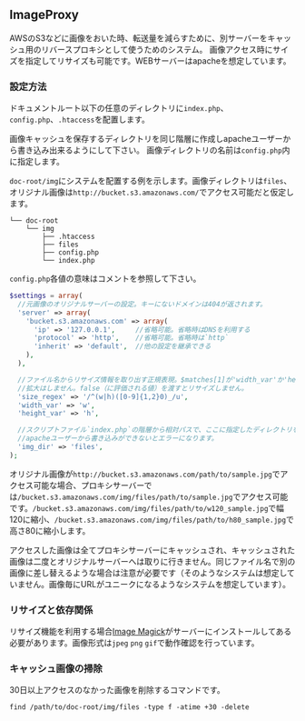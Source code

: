 ## ImageProxy

AWSのS3などに画像をおいた時、転送量を減らすために、別サーバーをキャッシュ用のリバースプロキシとして使うためのシステム。
画像アクセス時にサイズを指定してリサイズも可能です。WEBサーバーはapacheを想定しています。

### 設定方法

ドキュメントルート以下の任意のディレクトリに`index.php`、`config.php`、`.htaccess`を配置します。

画像キャッシュを保存するディレクトリを同じ階層に作成しapacheユーザーから書き込み出来るようにして下さい。
画像ディレクトリの名前は`config.php`内に指定します。

`doc-root/img`にシステムを配置する例を示します。画像ディレクトリは`files`、オリジナル画像は`http://bucket.s3.amazonaws.com/`でアクセス可能だと仮定します。

```
└── doc-root
    └── img
        ├── .htaccess
        ├── files
        ├── config.php
        └── index.php
```

`config.php`各値の意味はコメントを参照して下さい。

```php
$settings = array(
  //元画像のオリジナルサーバーの設定。キーにないドメインは404が返されます。
  'server' => array(
    'bucket.s3.amazonaws.com' => array(
      'ip' => '127.0.0.1',     //省略可能。省略時はDNSを利用する
      'protocol' => 'http',    //省略可能。省略時は`http`
      'inherit' => 'default',  //他の設定を継承できる
    ),
  ),

  //ファイル名からリサイズ情報を取り出す正規表現。$matches[1]が'width_var'か'height_var'。$matches[2]が値（数字）
  //拡大はしません。false（に評価される値）を渡すとリサイズしません。
  'size_regex' => '/^(w|h)([0-9]{1,2}0)_/u',
  'width_var' => 'w',
  'height_var' => 'h',

  //スクリプトファイル`index.php`の階層から相対パスで、ここに指定したディレクトリを検索し、そこに画像をキャッシュします。
  //apacheユーザーから書き込みができないとエラーになります。
  'img_dir' => 'files',
);
```

オリジナル画像が`http://bucket.s3.amazonaws.com/path/to/sample.jpg`でアクセス可能な場合、プロキシサーバーでは`/bucket.s3.amazonaws.com/img/files/path/to/sample.jpg`でアクセス可能です。`/bucket.s3.amazonaws.com/img/files/path/to/w120_sample.jpg`で幅120に縮小、`/bucket.s3.amazonaws.com/img/files/path/to/h80_sample.jpg`で高さ80に縮小します。

アクセスした画像は全てプロキシサーバーにキャッシュされ、キャッシュされた画像は二度とオリジナルサーバーへは取りに行きません。同じファイル名で別の画像に差し替えるような場合は注意が必要です（そのようなシステムは想定していません。画像毎にURLがユニークになるようなシステムを想定しています）。

### リサイズと依存関係

リサイズ機能を利用する場合[Image Magick](http://www.imagemagick.org/script/index.php)がサーバーにインストールしてある必要があります。画像形式は`jpeg` `png` `gif`で動作確認を行っています。


### キャッシュ画像の掃除

30日以上アクセスのなかった画像を削除するコマンドです。

```shell
find /path/to/doc-root/img/files -type f -atime +30 -delete
```
